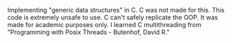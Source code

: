 Implementing "generic data structures" in C. 
C was not made for this. 
This code is extremely unsafe to use.
C can't safely replicate the OOP.
It was made for academic purposes only.
I learned C multithreading from "Programming with Posix Threads - Butenhof, David R."
